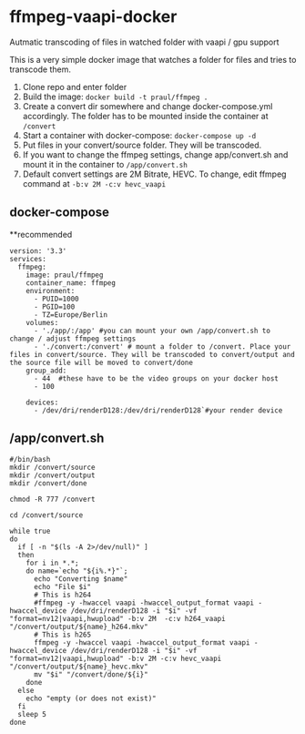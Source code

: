 # ffmpeg-vaapi-docker
Autmatic transcoding of files in watched folder with vaapi / gpu support

This is a very simple docker image that watches a folder for files and tries to transcode them. 

1. Clone repo and enter folder
2. Build the image: `docker build -t praul/ffmpeg .`
3. Create a convert dir somewhere and change docker-compose.yml accordingly. The folder has to be mounted inside the container at `/convert`
4. Start a container with docker-compose: `docker-compose up -d`
5. Put files in your convert/source folder. They will be transcoded.
6. If you want to change the ffmpeg settings, change app/convert.sh and mount it in the container to `/app/convert.sh`
7. Default convert settings are 2M Bitrate, HEVC. To change, edit ffmpeg command at `-b:v 2M -c:v hevc_vaapi`

## docker-compose
**recommended
```
version: '3.3'
services:
  ffmpeg:
    image: praul/ffmpeg
    container_name: ffmpeg
    environment:
      - PUID=1000
      - PGID=100
      - TZ=Europe/Berlin
    volumes:
      - './app/:/app' #you can mount your own /app/convert.sh to change / adjust ffmpeg settings
      - './convert:/convert' # mount a folder to /convert. Place your files in convert/source. They will be transcoded to convert/output and the source file will be moved to convert/done
    group_add:
      - 44  #these have to be the video groups on your docker host
      - 100
  
    devices:
      - /dev/dri/renderD128:/dev/dri/renderD128`#your render device
```

## /app/convert.sh
```
#/bin/bash
mkdir /convert/source
mkdir /convert/output
mkdir /convert/done

chmod -R 777 /convert

cd /convert/source

while true
do
  if [ -n "$(ls -A 2>/dev/null)" ]
  then
    for i in *.*;
    do name=`echo "${i%.*}"`;
      echo "Converting $name"
      echo "File $i"
      # This is h264
      #ffmpeg -y -hwaccel vaapi -hwaccel_output_format vaapi -hwaccel_device /dev/dri/renderD128 -i "$i" -vf "format=nv12|vaapi,hwupload" -b:v 2M  -c:v h264_vaapi "/convert/output/${name}_h264.mkv"
      # This is h265
      ffmpeg -y -hwaccel vaapi -hwaccel_output_format vaapi -hwaccel_device /dev/dri/renderD128 -i "$i" -vf "format=nv12|vaapi,hwupload" -b:v 2M -c:v hevc_vaapi "/convert/output/${name}_hevc.mkv"
      mv "$i" "/convert/done/${i}"
    done
  else
    echo "empty (or does not exist)"
  fi
  sleep 5
done
```

